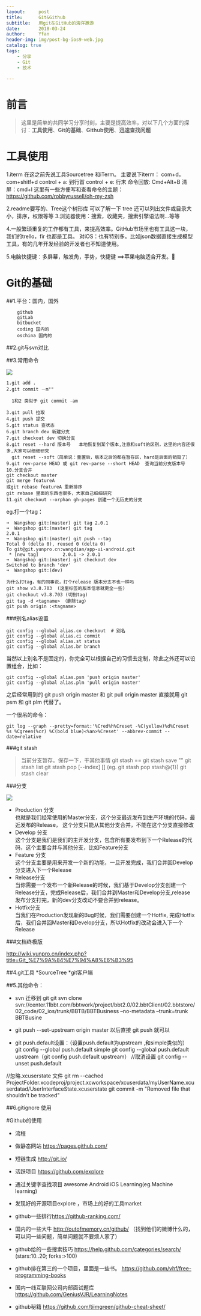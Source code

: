 ```yaml
---
layout:     post
title:      Git&Github
subtitle:   用git在GitHub的海洋遨游
date:       2018-03-24
author:     Yfan
header-img: img/post-bg-ios9-web.jpg
catalog: true
tags:
    - 分享
    - Git
    - 技术
    
---
```


前言
===
>这里是简单的共同学习分享时刻，主要是提高效率，对以下几个方面的探讨：**工具使用**、**Git的基础**、**Github使用**、**迅速查找问题**


# 工具使用

1.iterm
在这之前先说工具Sourcetree 和iTerm。
主要说下iterm：
com+d，com+shitf+d
control + a: 到行首
control + e: 行末
命令回放: Cmd+Alt+B
清屏：cmd+l
这里有一些方便写和查看命令的主题：<https://github.com/robbyrussell/oh-my-zsh>

2.readme要写的、Tree这个树形库 可以了解一下
 tree 还可以列出文件或目录大小，排序，权限等等
3.浏览器使用：搜索，收藏夹，搜索引擎语法啊...等等

4.一般繁琐重复的工作都有工具，来提高效率。GitHub市场里也有工具这一块，我们的trello，fir 也都是工具。
对iOS：也有特别多。比如json数据直接生成模型 工具，有的几年开发经验的开发者也不知道使用。

5.电脑快捷键：多屏幕，触发角，手势，快捷键   ==>苹果电脑适合开发。🙂

# Git的基础


##1.平台：国内，国外
 
 		github
		gitLab
		bitbucket
		coding 国内的
		oschina 国内的
		

##2.git与svn对比
 	
##3.常用命令

![](https://images2015.cnblogs.com/blog/747889/201610/747889-20161026145220500-1320304386.jpg)
```
1.git add .
2.git commit －m""

  1和2 类似于 git commit -am

3.git pull 拉取
4.git push 提交
5.git status 查状态
6.git branch dev 新建分支
7.git checkout dev 切换分支
8.git reset --hard 版本号   本地恢复到某个版本,注意和soft的区别，这里的内容还很多,大家可以细细研究
  git reset --soft（简单说：重置后，版本之后的都在暂存区，hard是后面的销毁了）
9.git rev-parse HEAD 或 git rev-parse --short HEAD  查询当前分支版本号
10.分支合并
git checkout master
git merge featureA
或git rebase featureA 重新排序
git rebase 里面的东西也很多，大家自己细细研究
11.git checkout --orphan gh-pages 创建一个无历史的分支

```
		
eg.打一个tag：
	
```
➜  Wangshop git:(master) git tag 2.0.1
➜  Wangshop git:(master) git tag
2.0.1
➜  Wangshop git:(master) git push --tag
Total 0 (delta 0), reused 0 (delta 0)
To git@git.yunpro.cn:wangdian/app-ui-android.git
 * [new tag]         2.0.1 -> 2.0.1
➜  Wangshop git:(master) git checkout dev
Switched to branch 'dev'
➜  Wangshop git:(dev)
```

```
为什么打tag，有的同事说，打个release 版本分支不也一样吗
git show v3.8.703  (这里标签的版本信息就更全一些)
git checkout v3.8.703 (切到tag)
git tag -d <tagname> （删除tag）
git push origin :<tagname>
```
	
	
###别名alias设置

	git config --global alias.co checkout  # 别名
	git config --global alias.ci commit
	git config --global alias.st status
	git config --global alias.br branch
  
当然以上别名不是固定的，你完全可以根据自己的习惯去定制，除此之外还可以设置组合，比如：

	git config --global alias.psm 'push origin master'
	git config --global alias.plm 'pull origin master'

之后经常用到的 git push origin master 和 git pull origin master 直接就用 git psm 和 git plm 代替了。

一个很吊的命令：

	git log --graph --pretty=format:'%Cred%h%Creset -%C(yellow)%d%Creset %s %Cgreen(%cr) %C(bold blue)<%an>%Creset' --abbrev-commit --date=relative 
	
	
###git stash

>当前分支暂存。保存一下，干其他事情
git stash == git stash save ""
git stash list
git stash pop [--index] [<stash>] (eg. git stash pop stash@{1})
git stash clear

###分支


![](http://images2015.cnblogs.com/blog/747889/201610/747889-20161026183005062-1944621251.jpg)

* Production 分支  
也就是我们经常使用的Master分支，这个分支最近发布到生产环境的代码，最近发布的Release， 这个分支只能从其他分支合并，不能在这个分支直接修改
* Develop 分支  
这个分支是我们是我们的主开发分支，包含所有要发布到下一个Release的代码，这个主要合并与其他分支，比如Feature分支
* Feature 分支  
这个分支主要是用来开发一个新的功能，一旦开发完成，我们合并回Develop分支进入下一个Release
* Release分支  
当你需要一个发布一个新Release的时候，我们基于Develop分支创建一个Release分支，完成Release后，我们合并到Master和Develop分支,release 发布分支打完，新的dev分支改动不要合并到release。
* Hotfix分支  
当我们在Production发现新的Bug时候，我们需要创建一个Hotfix, 完成Hotfix后，我们合并回Master和Develop分支，所以Hotfix的改动会进入下一个Release

###文档终极版
	
<http://wiki.yunpro.cn/index.php?title=Git_%E7%9A%84%E7%94%A8%E6%B3%95>

##4.git工具
 *SourceTree
 *git客户端


##5.其他命令：
* svn 迁移到 git
    git svn clone svn://center.11bbt.com/bbtwork/project/bbt2.0/02.bbtClient/02.bbtstore/02_code/02_ios/trunk/BBTB/BBTBusiness –no-metadata –trunk=trunk BBTBusine

* git push --set-upstream origin master 以后直接 git push 就可以
* git push.default设置：（设置push.default为upstream ,和simple类似的）
git config --global push.default simple
git config --global push.default upstream（git config push.default upstream）
//取消设置
git config --unset push.default

//忽略.xcuserstate 文件
git rm --cached ProjectFolder.xcodeproj/project.xcworkspace/xcuserdata/myUserName.xcuserdatad/UserInterfaceState.xcuserstate
git commit -m "Removed file that shouldn't be tracked"


##6.gitignore 使用

#Github的使用

* 流程
* 做静态网站 <https://pages.github.com/>
* 短链生成 <http://git.io/>
* 活跃项目 <https://github.com/explore>
* 通过关键字查找项目 awesome Android iOS Learning(eg.Machine learning)
* 发现好的开源项目explore ，市场上的好的工具market
* github一些排行<https://github-ranking.com/>
* 国内的一些大牛 <http://outofmemory.cn/github/> （找到他们的微博什么的，可以问一些问题，简单问题就不要烦人家了）
* github给的一些搜索技巧 <https://help.github.com/categories/search/>
	(stars:10..20;  forks:>100)
	
* github排在第三的一个项目，里面是一些书。 <https://github.com/vhf/free-programming-books>
* 国内一线互联网公司内部面试题库 <https://github.com/GeniusVJR/LearningNotes>
* github秘籍 <https://github.com/tiimgreen/github-cheat-sheet/>




